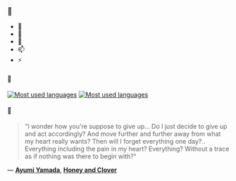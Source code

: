 ### 👋

- 🔭
- 🌱
- 💬
- 📫
- ⚡

#### 🧏

[![Most used languages](https://github-readme-stats-aynah.vercel.app/api/top-langs/?username=aynh&theme=solarized-dark&langs_count=6&layout=compact&hide_title=true)](https://github.com/anuraghazra/github-readme-stats#gh-dark-mode-only)
[![Most used languages](https://github-readme-stats-aynah.vercel.app/api/top-langs/?username=aynh&theme=solarized-light&langs_count=6&layout=compact&hide_title=true)](https://github.com/anuraghazra/github-readme-stats#gh-light-mode-only)

#### 💬

> "I wonder how you're suppose to give up... Do I just decide to give up and act accordingly? And move further and further away from what my heart really wants? Then will I forget everything one day?.. Everything including the pain in my heart? Everything? Without a trace as if nothing was there to begin with?"

&mdash; [**Ayumi Yamada**](https://myanimelist.net/character.php?q=Ayumi%20Yamada&cat=character), [**Honey and Clover**](https://myanimelist.net/search/all?q=Honey%20and%20Clover&cat=all)
